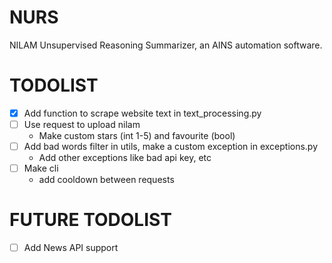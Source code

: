 # NURS
NILAM Unsupervised Reasoning Summarizer, an AINS automation software.

# TODOLIST
- [x] Add function to scrape website text in text_processing.py
- [ ] Use request to upload nilam
  - Make custom stars (int 1-5) and favourite (bool)
- [ ] Add bad words filter in utils, make a custom exception in exceptions.py
  - Add other exceptions like bad api key, etc
- [ ] Make cli
  - add cooldown between requests

# FUTURE TODOLIST
- [ ] Add News API support